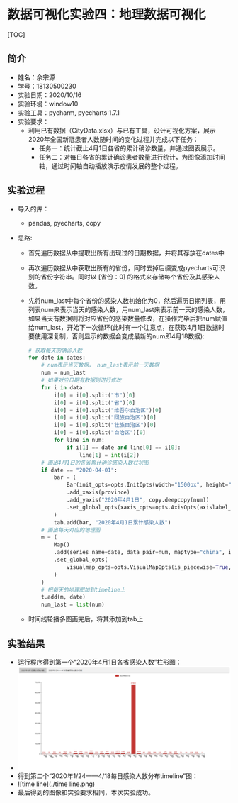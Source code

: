 # 数据可视化实验四：地理数据可视化

[TOC]

## 简介

- 姓名：余宗源
- 学号：18130500230
- 实验日期：2020/10/16
- 实验环境：window10
- 实验工具：pycharm,  pyecharts 1.7.1
- 实验要求：
  - 利用已有数据（CityData.xlsx）与已有工具，设计可视化方案，展示2020年全国新冠患者人数随时间的变化过程并完成以下任务：
    - 任务一：统计截止4月1日各省的累计确诊数量，并通过图表展示。
    - 任务二：对每日各省的累计确诊患者数量进行统计，为图像添加时间轴，通过时间轴自动播放演示疫情发展的整个过程。

## 实验过程

- 导入的库：

  - pandas,  pyecharts, copy

- 思路:

  - 首先遍历数据从中提取出所有出现过的日期数据，并将其存放在dates中

  - 再次遍历数据从中获取出所有的省份，同时去掉后缀变成pyecharts可识别的省份字符串。同时以 [省份：0] 的格式来存储每个省份及其感染人数。

  - 先将num_last中每个省份的感染人数初始化为0，然后遍历日期列表，用列表num来表示当天的感染人数，用num_last来表示前一天的感染人数，如果当天有数据则将对应省份的感染数量修改，在操作完毕后把num赋值给num_last，开始下一次循环(此时有一个注意点，在获取4月1日数据时要使用深复制，否则显示的数据会变成最新的num即4月18数据):

    ```	python
    # 获取每天的确诊人数
    for date in dates:
        # num表示当天数据， num_last表示前一天数据
        num = num_last
        # 如果对应日期有数据则进行修改
        for i in data:
            i[0] = i[0].split("市")[0]
            i[0] = i[0].split("省")[0]
            i[0] = i[0].split("维吾尔自治区")[0]
            i[0] = i[0].split("回族自治区")[0]
            i[0] = i[0].split("壮族自治区")[0]
            i[0] = i[0].split("自治区")[0]
            for line in num:
                if i[1] == date and line[0] == i[0]:
                    line[1] = int(i[2])
        # 画出4月1日的各省累计确诊感染人数柱状图
        if date == "2020-04-01":
            bar = (
                Bar(init_opts=opts.InitOpts(width="1500px", height="650px"))
                .add_xaxis(province)
                .add_yaxis("2020年4月1日", copy.deepcopy(num))
                .set_global_opts(xaxis_opts=opts.AxisOpts(axislabel_opts=opts.LabelOpts(rotate=-30)),)
            )
            tab.add(bar, "2020年4月1日累计感染人数")
        # 画出每天对应的地理图
        m = (
            Map()
            .add(series_name=date, data_pair=num, maptype="china", is_map_symbol_show=False)
            .set_global_opts(
                visualmap_opts=opts.VisualMapOpts(is_piecewise=True, pieces=pieces, pos_top="25%", pos_left="3%"),
            )
        )
        # 把每天的地理图加到timeline上
        t.add(m, date)
        num_last = list(num)
    ```

  - 时间线轮播多图画完后，将其添加到tab上

##  实验结果

+ 运行程序得到第一个“2020年4月1日各省感染人数”柱形图：
+ ![4-1bar](./4-1bar.png)
+ 得到第二个“2020年1/24——4/18每日感染人数分布timeline”图：
+ ![time line](./time line.png)
+ 最后得到的图像和实验要求相同，本次实验成功。